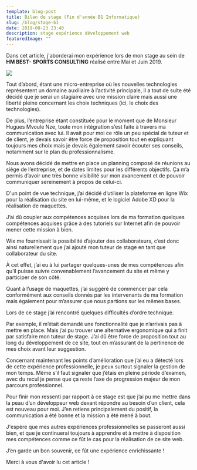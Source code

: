 ```yaml
---
template: blog-post
title: Bilan de stage (Fin d'année B1 Informatique)
slug: /blog/stage-b1
date: 2019-08-23 23:40
description: stage expérience développement web
featuredImage: ""
---
```

Dans cet article, j'aborderai mon expérience lors de mon stage au sein de **HM BEST- SPORTS CONSULTING** réalisé entre Mai et Juin 2019.



![](/assets/stage.jpg)

Tout d’abord, étant une micro-entreprise où les nouvelles technologies représentent un domaine auxiliaire à l’activité principale, il a tout de suite été décidé que je serai un stagiaire avec une mission claire mais aussi une liberté pleine concernant les choix techniques (ici, le choix des technologies).

De plus, l’entreprise étant constituée pour le moment que de Monsieur Hugues Mvoule Nze, toute mon intégration s’est faite à travers ma communication avec lui. Il avait pour moi ce rôle un peu spécial de tuteur et de client, je devais savoir être force de proposition tout en expliquant toujours mes choix mais je devais également savoir écouter ses conseils, notamment sur le plan du professionnalisme.

Nous avons décidé de mettre en place un planning composé de réunions au siège de l’entreprise, et de dates limites pour les différents objectifs. Ça m’a permis d’avoir une très bonne visibilité sur mon avancement et de pouvoir communiquer sereinement à propos de celui-ci.



D'un point de vue technique, j’ai décidé d’utiliser la plateforme en ligne Wix pour la réalisation du site en lui-même, et le logiciel Adobe XD pour la réalisation de maquettes.

J’ai dû coupler aux compétences acquises lors de ma formation quelques compétences acquises grâce à des tutoriels sur Internet afin de pouvoir mener cette mission à bien.

Wix me fournissait la possibilité d’ajouter des collaborateurs, c’est donc ainsi naturellement que j’ai ajouté mon tuteur de stage en tant que collaborateur du site.

À cet effet, j’ai eu à lui partager quelques-unes de mes compétences afin qu’il puisse suivre convenablement l’avancement du site et même y participer de son côté.

Quant à l’usage de maquettes, j’ai suggéré de commencer par cela conformément aux conseils donnés par les intervenants de ma formation mais également pour m’assurer que nous partions sur les mêmes bases.



Lors de ce stage j’ai rencontré quelques difficultés d’ordre technique.

Par exemple, il m’était demandé une fonctionnalité que je n’arrivais pas à mettre en place. Mais j’ai pu trouver une alternative ergonomique qui a finit par satisfaire mon tuteur de stage. J’ai dû être force de proposition tout au long du développement de ce site, tout en m’assurant de la pertinence de mes choix avant leur suggestion.

Concernant maintenant les points d’amélioration que j’ai eu a détecté lors de cette expérience professionnelle, je peux surtout signaler la gestion de mon temps. Même s’il faut signaler que j’étais en pleine période d’examen, avec du recul je pense que ça reste l’axe de progression majeur de mon parcours professionnel.

Pour finir mon ressenti par rapport à ce stage est que j’ai pu me mettre dans la peau d’un développeur web devant répondre au besoin d’un client, cela est nouveau pour moi. J’en retiens principalement du positif, la communication a été bonne et la mission a été mené à bout.

J'espère que mes autres expériences professionnelles se passeront aussi bien, et que je continuerai toujours à apprendre et à mettre à disposition mes compétences comme ce fût le cas pour la réalisation de ce site web.

J’en garde un bon souvenir, ce fût une expérience enrichissante !

Merci à vous d'avoir lu cet article !